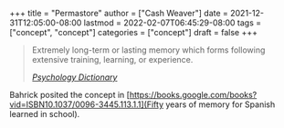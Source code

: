 +++
title = "Permastore"
author = ["Cash Weaver"]
date = 2021-12-31T12:05:00-08:00
lastmod = 2022-02-07T06:45:29-08:00
tags = ["concept", "concept"]
categories = ["concept"]
draft = false
+++

> Extremely long-term or lasting memory which forms following extensive training, learning, or experience.
>
> _[Psychology Dictionary](https://psychologydictionary.org/permastore/)_

Bahrick posited the concept in [https://books.google.com/books?vid=ISBN10.1037/0096-3445.113.1.1](Fifty years of memory for Spanish learned in school).
